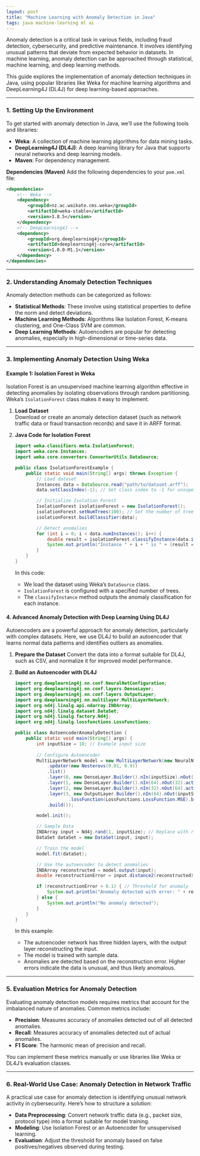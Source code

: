 ```yaml
---
layout: post
title: "Machine Learning with Anomaly Detection in Java"
tags: java machine-learning ml ai
---
```


Anomaly detection is a critical task in various fields, including fraud detection, cybersecurity, and predictive maintenance. It involves identifying unusual patterns that deviate from expected behavior in datasets. In machine learning, anomaly detection can be approached through statistical, machine learning, and deep learning methods.

This guide explores the implementation of anomaly detection techniques in Java, using popular libraries like Weka for machine learning algorithms and DeepLearning4J (DL4J) for deep learning-based approaches.

---

### **1. Setting Up the Environment**
To get started with anomaly detection in Java, we’ll use the following tools and libraries:
   - **Weka**: A collection of machine learning algorithms for data mining tasks.
   - **DeepLearning4J (DL4J)**: A deep learning library for Java that supports neural networks and deep learning models.
   - **Maven**: For dependency management.

   **Dependencies (Maven)**
   Add the following dependencies to your `pom.xml` file:

   ```xml
   <dependencies>
       <!-- Weka -->
       <dependency>
           <groupId>nz.ac.waikato.cms.weka</groupId>
           <artifactId>weka-stable</artifactId>
           <version>3.8.5</version>
       </dependency>
       <!-- DeepLearning4J -->
       <dependency>
           <groupId>org.deeplearning4j</groupId>
           <artifactId>deeplearning4j-core</artifactId>
           <version>1.0.0-M1.1</version>
       </dependency>
   </dependencies>
   ```

---

### **2. Understanding Anomaly Detection Techniques**

Anomaly detection methods can be categorized as follows:
   - **Statistical Methods**: These involve using statistical properties to define the norm and detect deviations.
   - **Machine Learning Methods**: Algorithms like Isolation Forest, K-means clustering, and One-Class SVM are common.
   - **Deep Learning Methods**: Autoencoders are popular for detecting anomalies, especially in high-dimensional or time-series data.

---

### **3. Implementing Anomaly Detection Using Weka**

#### **Example 1: Isolation Forest in Weka**
Isolation Forest is an unsupervised machine learning algorithm effective in detecting anomalies by isolating observations through random partitioning. Weka’s `IsolationForest` class makes it easy to implement.

1. **Load Dataset**  
   Download or create an anomaly detection dataset (such as network traffic data or fraud transaction records) and save it in ARFF format.

2. **Java Code for Isolation Forest**

   ```java
   import weka.classifiers.meta.IsolationForest;
   import weka.core.Instances;
   import weka.core.converters.ConverterUtils.DataSource;

   public class IsolationForestExample {
       public static void main(String[] args) throws Exception {
           // Load dataset
           Instances data = DataSource.read("path/to/dataset.arff");
           data.setClassIndex(-1); // Set class index to -1 for unsupervised learning

           // Initialize Isolation Forest
           IsolationForest isolationForest = new IsolationForest();
           isolationForest.setNumTrees(100); // Set the number of trees
           isolationForest.buildClassifier(data);

           // Detect anomalies
           for (int i = 0; i < data.numInstances(); i++) {
               double result = isolationForest.classifyInstance(data.instance(i));
               System.out.println("Instance " + i + " is " + (result == 1 ? "Normal" : "Anomalous"));
           }
       }
   }
   ```

   In this code:
   - We load the dataset using Weka’s `DataSource` class.
   - `IsolationForest` is configured with a specified number of trees.
   - The `classifyInstance` method outputs the anomaly classification for each instance.

#### **4. Advanced Anomaly Detection with Deep Learning Using DL4J**

Autoencoders are a powerful approach for anomaly detection, particularly with complex datasets. Here, we use DL4J to build an autoencoder that learns normal data patterns and identifies outliers as anomalies.

1. **Prepare the Dataset**
   Convert the data into a format suitable for DL4J, such as CSV, and normalize it for improved model performance.

2. **Build an Autoencoder with DL4J**

   ```java
   import org.deeplearning4j.nn.conf.NeuralNetConfiguration;
   import org.deeplearning4j.nn.conf.layers.DenseLayer;
   import org.deeplearning4j.nn.conf.layers.OutputLayer;
   import org.deeplearning4j.nn.multilayer.MultiLayerNetwork;
   import org.nd4j.linalg.api.ndarray.INDArray;
   import org.nd4j.linalg.dataset.DataSet;
   import org.nd4j.linalg.factory.Nd4j;
   import org.nd4j.linalg.lossfunctions.LossFunctions;

   public class AutoencoderAnomalyDetection {
       public static void main(String[] args) {
           int inputSize = 10; // Example input size
           
           // Configure Autoencoder
           MultiLayerNetwork model = new MultiLayerNetwork(new NeuralNetConfiguration.Builder()
               .updater(new Nesterovs(0.01, 0.9))
               .list()
               .layer(0, new DenseLayer.Builder().nIn(inputSize).nOut(64).activation("relu").build())
               .layer(1, new DenseLayer.Builder().nIn(64).nOut(32).activation("relu").build())
               .layer(2, new DenseLayer.Builder().nIn(32).nOut(64).activation("relu").build())
               .layer(3, new OutputLayer.Builder().nIn(64).nOut(inputSize).activation("sigmoid")
                       .lossFunction(LossFunctions.LossFunction.MSE).build())
               .build());

           model.init();

           // Sample Data
           INDArray input = Nd4j.rand(1, inputSize); // Replace with real data
           DataSet dataSet = new DataSet(input, input);

           // Train the model
           model.fit(dataSet);

           // Use the autoencoder to detect anomalies
           INDArray reconstructed = model.output(input);
           double reconstructionError = input.distance2(reconstructed);

           if (reconstructionError > 0.1) { // Threshold for anomaly
               System.out.println("Anomaly detected with error: " + reconstructionError);
           } else {
               System.out.println("No anomaly detected");
           }
       }
   }
   ```

   In this example:
   - The autoencoder network has three hidden layers, with the output layer reconstructing the input.
   - The model is trained with sample data.
   - Anomalies are detected based on the reconstruction error. Higher errors indicate the data is unusual, and thus likely anomalous.

---

### **5. Evaluation Metrics for Anomaly Detection**
Evaluating anomaly detection models requires metrics that account for the imbalanced nature of anomalies. Common metrics include:
   - **Precision**: Measures accuracy of anomalies detected out of all detected anomalies.
   - **Recall**: Measures accuracy of anomalies detected out of actual anomalies.
   - **F1 Score**: The harmonic mean of precision and recall.

You can implement these metrics manually or use libraries like Weka or DL4J’s evaluation classes.

---

### **6. Real-World Use Case: Anomaly Detection in Network Traffic**
A practical use case for anomaly detection is identifying unusual network activity in cybersecurity. Here’s how to structure a solution:
   - **Data Preprocessing**: Convert network traffic data (e.g., packet size, protocol type) into a format suitable for model training.
   - **Modeling**: Use Isolation Forest or an Autoencoder for unsupervised learning.
   - **Evaluation**: Adjust the threshold for anomaly based on false positives/negatives observed during testing.

